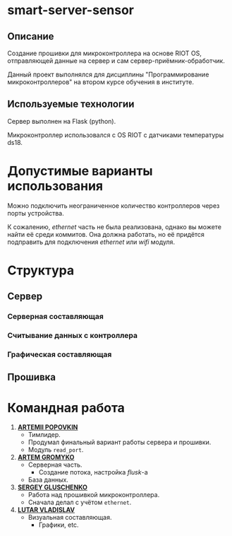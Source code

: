 # smart-server-sensor
## Описание
Создание прошивки для микроконтроллера на основе RIOT OS, отправляющей данные на сервер и сам сервер-приёмник-обработчик.

Данный проект выполнялся для дисциплины "Программирование микроконтроллеров" на втором курсе обучения в институте.

## Используемые технологии
Сервер выполнен на Flask (python).

Микроконтроллер использовался с OS RIOT с датчиками температуры ds18.

# Допустимые варианты использования
Можно подключить неограниченное количество контроллеров через порты устройства.

К сожалению, *ethernet* часть не была реализована, однако вы можете найти её среди коммитов. Она должна работать, но её придётся подправить для подключения *ethernet* или *wifi* модуля.

# Структура
## Сервер
### Серверная составляющая
### Считывание данных с контроллера
### Графическая составляющая


## Прошивка


# Командная работа
1. [**ARTEMII POPOVKIN**](https://github.com/Jrol123)
	- Тимлидер.
	- Продумал финальный вариант работы сервера и прошивки. 
	- Модуль `read_port`.
2. [**ARTEM GROMYKO**](https://github.com/IAmSerepok)
	- Серверная часть.
		+ Создание потока, настройка *flusk*-а
	- База данных.
3. [**SERGEY GLUSCHENKO**](https://github.com/Tyferse)
	- Работа над прошивкой микроконтроллера.
	- Сначала делал с учётом `ethernet`.
4. [**LUTAR VLADISLAV**](https://github.com/RezerdPrime)
	- Визуальная составляющая.
		+ Графики, etc.